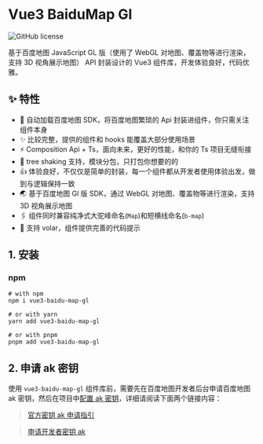 # Vue3 BaiduMap Gl

<div style="display:flex;justify-content:flex-start;margin-top:15px;">
<img src="https://img.shields.io/github/license/yue1123/img-previewer?style=flat-square" alt="GitHub license" >
<img src="https://img.shields.io/github/package-json/v/yue1123/vue3-baidu-map-gl?color=f90&style=flat-square" alt="" style="margin-left:10px">
</div>

基于百度地图 JavaScript GL 版（使用了 WebGL 对地图、覆盖物等进行渲染，支持 3D 视角展示地图） API 封装设计的 Vue3 组件库，开发体验良好，代码优雅。

## :sparkles: 特性

- 🚀 自动加载百度地图 SDK，将百度地图繁琐的 Api 封装进组件，你只需关注组件本身
- ✨ 比较完整，提供的组件和 hooks 能覆盖大部分使用场景
- ⚡ Composition Api + Ts，面向未来，更好的性能，和你的 Ts 项目无缝衔接
- 🧩 tree shaking 支持，模块分包，只打包你想要的的
- 👍 体验良好，不仅仅是简单的封装，每一个组件都从开发者使用体验出发，做到与逻辑保持一致
- 🌏 基于百度地图 Gl 版 SDK，通过 WebGL 对地图、覆盖物等进行渲染，支持 3D 视角展示地图
- 🖇️ 组件同时兼容纯净式大驼峰命名(`Map`)和短横线命名(`b-map`)
- 🚀 支持 volar，组件提供完善的代码提示


## 1. 安装

### npm

```shell
# with npm
npm i vue3-baidu-map-gl

# or with yarn
yarn add vue3-baidu-map-gl

# or with pnpm
pnpm add vue3-baidu-map-gl
```

## 2. 申请 ak 密钥

使用 `vue3-baidu-map-gl` 组件库前，需要先在百度地图开发者后台申请百度地图 ak 密钥，然后在项目中[配置 ak 密钥](./config)，详细请阅读下面两个链接内容：

> [官方密钥 ak 申请指引](https://lbs.baidu.com/index.php?title=jspopularGL/guide/getkey)

> [申请开发者密钥 ak](https://lbsyun.baidu.com/apiconsole/key?application=key)
